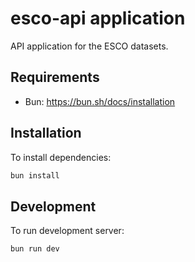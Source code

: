 # esco-api application

API application for the ESCO datasets.

## Requirements

- Bun: https://bun.sh/docs/installation

## Installation

To install dependencies:

```bash
bun install
```

## Development

To run development server:

```bash
bun run dev
```

